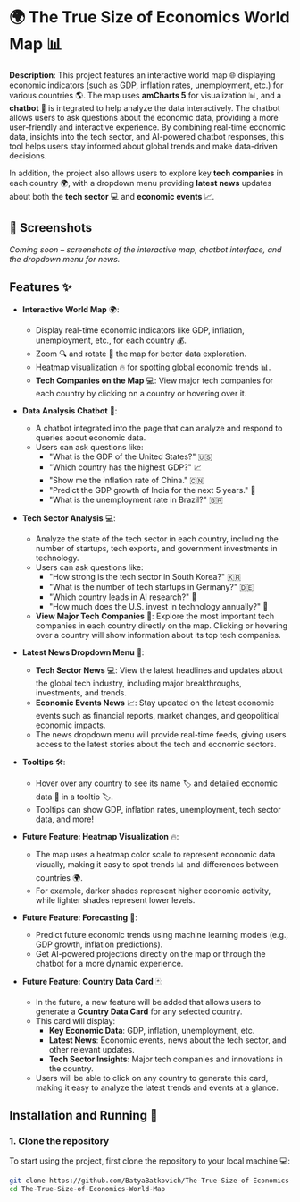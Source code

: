 # 🌍 The True Size of Economics World Map 📊

**Description**:
This project features an interactive world map 🌐 displaying economic indicators (such as GDP, inflation rates, unemployment, etc.) for various countries 🌎. The map uses **amCharts 5** for visualization 📊, and a **chatbot** 🤖 is integrated to help analyze the data interactively. The chatbot allows users to ask questions about the economic data, providing a more user-friendly and interactive experience. By combining real-time economic data, insights into the tech sector, and AI-powered chatbot responses, this tool helps users stay informed about global trends and make data-driven decisions.

In addition, the project also allows users to explore key **tech companies** in each country 🌍, with a dropdown menu providing **latest news** updates about both the **tech sector** 💻 and **economic events** 📈.

## 📸 Screenshots

*Coming soon – screenshots of the interactive map, chatbot interface, and the dropdown menu for news.*

## Features ✨

- **Interactive World Map** 🌍:
  - Display real-time economic indicators like GDP, inflation, unemployment, etc., for each country 💰.
  - Zoom 🔍 and rotate 🔄 the map for better data exploration.
  - Heatmap visualization 🔥 for spotting global economic trends 📊.
  - **Tech Companies on the Map** 💻: View major tech companies for each country by clicking on a country or hovering over it.

- **Data Analysis Chatbot** 💬:
  - A chatbot integrated into the page that can analyze and respond to queries about economic data.
  - Users can ask questions like:
    - "What is the GDP of the United States?" 🇺🇸
    - "Which country has the highest GDP?" 📈
    - "Show me the inflation rate of China." 🇨🇳
    - "Predict the GDP growth of India for the next 5 years." 📅
    - "What is the unemployment rate in Brazil?" 🇧🇷
  
- **Tech Sector Analysis** 💻:
  - Analyze the state of the tech sector in each country, including the number of startups, tech exports, and government investments in technology.
  - Users can ask questions like:
    - "How strong is the tech sector in South Korea?" 🇰🇷
    - "What is the number of tech startups in Germany?" 🇩🇪
    - "Which country leads in AI research?" 🤖
    - "How much does the U.S. invest in technology annually?" 💸
  - **View Major Tech Companies** 🏢: Explore the most important tech companies in each country directly on the map. Clicking or hovering over a country will show information about its top tech companies.

- **Latest News Dropdown Menu** 📰:
  - **Tech Sector News** 💻: View the latest headlines and updates about the global tech industry, including major breakthroughs, investments, and trends.
  - **Economic Events News** 📈: Stay updated on the latest economic events such as financial reports, market changes, and geopolitical economic impacts.
  - The news dropdown menu will provide real-time feeds, giving users access to the latest stories about the tech and economic sectors.

- **Tooltips** 🛠️:
  - Hover over any country to see its name 🏷️ and detailed economic data 🧾 in a tooltip 🏷️.
  - Tooltips can show GDP, inflation rates, unemployment, tech sector data, and more!
  
- **Future Feature: Heatmap Visualization** 🔥:
  - The map uses a heatmap color scale to represent economic data visually, making it easy to spot trends 📊 and differences between countries 🌍.
  - For example, darker shades represent higher economic activity, while lighter shades represent lower levels.

- **Future Feature: Forecasting** 🔮:
  - Predict future economic trends using machine learning models (e.g., GDP growth, inflation predictions).
  - Get AI-powered projections directly on the map or through the chatbot for a more dynamic experience.

- **Future Feature: Country Data Card** 🃏:
  - In the future, a new feature will be added that allows users to generate a **Country Data Card** for any selected country. 
  - This card will display:
    - **Key Economic Data**: GDP, inflation, unemployment, etc.
    - **Latest News**: Economic events, news about the tech sector, and other relevant updates.
    - **Tech Sector Insights**: Major tech companies and innovations in the country.
  - Users will be able to click on any country to generate this card, making it easy to analyze the latest trends and events at a glance.

## Installation and Running 🚀

### 1. Clone the repository

To start using the project, first clone the repository to your local machine 💻:

```bash
git clone https://github.com/BatyaBatkovich/The-True-Size-of-Economics-World-Map.git
cd The-True-Size-of-Economics-World-Map
